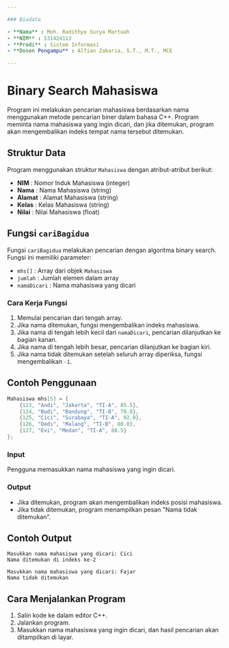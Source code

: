 ```yaml
---

### Biodata

- **Nama** : Moh. Radithyo Surya Martuah
- **NIM** : 531424113
- **Prodi** : Sistem Informasi
- **Dosen Pengampu** : Alfian Zakaria, S.T., M.T., MCE

---
```


# Binary Search Mahasiswa

Program ini melakukan pencarian mahasiswa berdasarkan nama menggunakan metode pencarian biner dalam bahasa C++. Program meminta nama mahasiswa yang ingin dicari, dan jika ditemukan, program akan mengembalikan indeks tempat nama tersebut ditemukan.

## Struktur Data

Program menggunakan struktur `Mahasiswa` dengan atribut-atribut berikut:
- **NIM** : Nomor Induk Mahasiswa (integer)
- **Nama** : Nama Mahasiswa (string)
- **Alamat** : Alamat Mahasiswa (string)
- **Kelas** : Kelas Mahasiswa (string)
- **Nilai** : Nilai Mahasiswa (float)

## Fungsi `cariBagidua`

Fungsi `cariBagidua` melakukan pencarian dengan algoritma binary search. Fungsi ini memiliki parameter:
- `mhs[]` : Array dari objek `Mahasiswa`
- `jumlah` : Jumlah elemen dalam array
- `namaDicari` : Nama mahasiswa yang dicari

### Cara Kerja Fungsi
1. Memulai pencarian dari tengah array.
2. Jika nama ditemukan, fungsi mengembalikan indeks mahasiswa.
3. Jika nama di tengah lebih kecil dari `namaDicari`, pencarian dilanjutkan ke bagian kanan.
4. Jika nama di tengah lebih besar, pencarian dilanjutkan ke bagian kiri.
5. Jika nama tidak ditemukan setelah seluruh array diperiksa, fungsi mengembalikan `-1`.

## Contoh Penggunaan

```cpp
Mahasiswa mhs[5] = {
    {123, "Andi", "Jakarta", "TI-A", 85.5},
    {124, "Budi", "Bandung", "TI-B", 78.0},
    {125, "Cici", "Surabaya", "TI-A", 92.0},
    {126, "Dedi", "Malang", "TI-B", 80.0},
    {127, "Evi", "Medan", "TI-A", 88.5}
};
```

### Input
Pengguna memasukkan nama mahasiswa yang ingin dicari.

### Output
- Jika ditemukan, program akan mengembalikan indeks posisi mahasiswa.
- Jika tidak ditemukan, program menampilkan pesan "Nama tidak ditemukan".

## Contoh Output

```
Masukkan nama mahasiswa yang dicari: Cici
Nama ditemukan di indeks ke-2

Masukkan nama mahasiswa yang dicari: Fajar
Nama tidak ditemukan
```

## Cara Menjalankan Program

1. Salin kode ke dalam editor C++.
2. Jalankan program.
3. Masukkan nama mahasiswa yang ingin dicari, dan hasil pencarian akan ditampilkan di layar.
